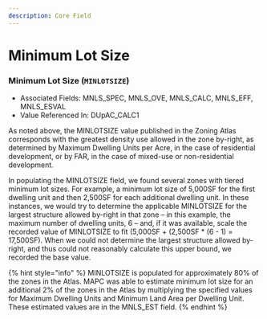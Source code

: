```yaml
---
description: Core Field
---
```


# Minimum Lot Size

### Minimum Lot Size \(`MINLOTSIZE`\) 

* Associated Fields: MNLS\_SPEC, MNLS\_OVE, MNLS\_CALC, MNLS\_EFF, MNLS\_ESVAL 
* Value Referenced In: DUpAC\_CALC1 

As noted above, the MINLOTSIZE value published in the Zoning Atlas corresponds with the greatest density use allowed in the zone by-right, as determined by Maximum Dwelling Units per Acre, in the case of residential development, or by FAR, in the case of mixed-use or non-residential development.  

In populating the MINLOTSIZE field, we found several zones with tiered minimum lot sizes. For example, a minimum lot size of 5,000SF for the first dwelling unit and then 2,500SF for each additional dwelling unit. In these instances, we would try to determine the applicable MINLOTSIZE for the largest structure allowed by-right in that zone – in this example, the maximum number of dwelling units, 6 – and, if it was available, scale the recorded value of MINLOTSIZE to fit \(5,000SF + \(2,500SF \* \(6 - 1\) = 17,500SF\). When we could not determine the largest structure allowed by-right, and thus could not reasonably calculate this upper bound, we recorded the base value.  

{% hint style="info" %}
MINLOTSIZE is populated for approximately 80% of the zones in the Atlas. MAPC was able to estimate minimum lot size for an additional 2% of the zones in the Atlas by multiplying the specified values for Maximum Dwelling Units and Minimum Land Area per Dwelling Unit. These estimated values are in the MNLS\_EST field.
{% endhint %}

  

